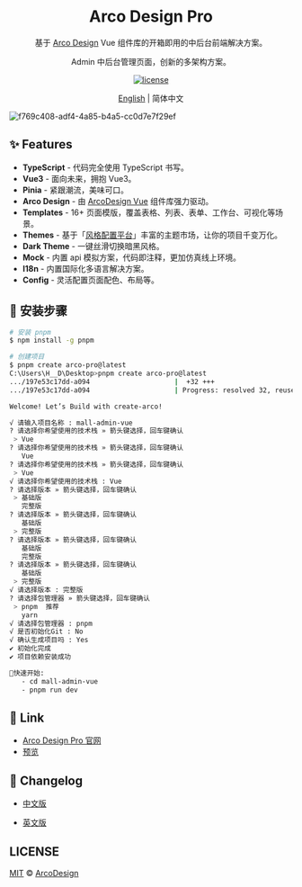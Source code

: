 <div align="center">
  <h1>Arco Design Pro</h1>
</div>

<div align="center">

基于 [Arco Design](https://arco.design/) Vue 组件库的开箱即用的中后台前端解决方案。

Admin 中后台管理页面，创新的多架构方案。

[![license](https://img.shields.io/badge/license-MIT-blue.svg)](https://github.com/arco-design/arco-design-pro/blob/main/LICENSE)

</div>


<div align="center">

[English](./README.md) | 简体中文

</div>

![f769c408-adf4-4a85-b4a5-cc0d7e7f29ef](https://user-images.githubusercontent.com/19399269/148364725-b7a36383-04a9-4d67-87a4-91e970d0d083.gif)

## ✨ Features

- **TypeScript**  -  代码完全使用 TypeScript 书写。
- **Vue3** - 面向未来，拥抱 Vue3。
- **Pinia** - 紧跟潮流，美味可口。
- **Arco Design**  -  由 [ArcoDesign Vue](https://github.com/arco-design/arco-design-vue) 组件库强力驱动。
- **Templates** - 16+ 页面模版，覆盖表格、列表、表单、工作台、可视化等场景。
- **Themes** - 基于「[风格配置平台](https://arco.design/themes)」丰富的主题市场，让你的项目千变万化。
- **Dark Theme**  -  一键丝滑切换暗黑风格。
- **Mock**  -  内置 api 模拟方案，代码即注释，更加仿真线上环境。
- **I18n** - 内置国际化多语言解决方案。
- **Config** - 灵活配置页面配色、布局等。


## 🌈 安装步骤

```bash
# 安装 pnpm
$ npm install -g pnpm

# 创建项目
$ pnpm create arco-pro@latest 
C:\Users\H__D\Desktop>pnpm create arco-pro@latest
.../197e53c17dd-a094                     |  +32 +++
.../197e53c17dd-a094                     | Progress: resolved 32, reused 29, downloaded 3, added 32, done

Welcome! Let’s Build with create-arco!

√ 请输入项目名称 : mall-admin-vue
? 请选择你希望使用的技术栈 » 箭头键选择，回车键确认
 > Vue
? 请选择你希望使用的技术栈 » 箭头键选择，回车键确认
   Vue
? 请选择你希望使用的技术栈 » 箭头键选择，回车键确认
 > Vue
√ 请选择你希望使用的技术栈 : Vue
? 请选择版本 » 箭头键选择，回车键确认
 > 基础版
   完整版
? 请选择版本 » 箭头键选择，回车键确认
   基础版
 > 完整版
? 请选择版本 » 箭头键选择，回车键确认
   基础版
   完整版
? 请选择版本 » 箭头键选择，回车键确认
   基础版
 > 完整版
√ 请选择版本 : 完整版
? 请选择包管理器 » 箭头键选择，回车键确认
 > pnpm  推荐
   yarn
√ 请选择包管理器 : pnpm
√ 是否初始化Git : No
√ 确认生成项目吗 : Yes
✔ 初始化完成
✔ 项目依赖安装成功

🎉快速开始:
   - cd mall-admin-vue
   - pnpm run dev
```

## 🔗 Link

- [Arco Design Pro 官网](https://pro.arco.design)
- [预览](https://vue-pro.arco.design)

## 💎 Changelog

- [中文版](https://github.com/arco-design/arco-design-pro-vue/blob/main/docs/changelog.zh-CN.md)

- [英文版](https://github.com/arco-design/arco-design-pro-vue/blob/main/docs/changelog.md)

## LICENSE

[MIT](./LICENSE) © [ArcoDesign](https://arco.design)
